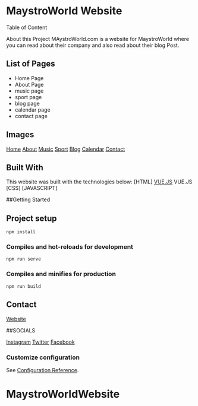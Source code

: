 # MaystroWorld Website

Table of Content

About this Project
MAystroWorld.com is a website for MaystroWorld where you can read about their company and also read about their blog Post.

## List of Pages
- Home Page
- About Page
- music page
- sport page
- blog page
- calendar page
- contact page

## Images
[Home](images/homepage.png)
[About](images/about.png)
[Music](images/music.png)
[Sport](images/sport.png)
[Blog](images/blog.png)
[Calendar](images/calendar.png)
[Contact](images/contactpage.png)


## Built With
This website was built with the technologies below:
[HTML]
[VUE.JS](https://cli.vuejs.org/config/)  VUE.JS
[CSS]
[JAVASCRIPT]


##Getting Started

## Project setup
```
npm install
```

### Compiles and hot-reloads for development
```
npm run serve
```

### Compiles and minifies for production
```
npm run build
```
## Contact
[Website](http://helixgade.com)

##SOCIALS

[Instagram](https://instagram.com/helixgade)
[Twitter](https://twitter.com/helixgade)
[Facebook](https://facebook.com/helixgade)


### Customize configuration
See [Configuration Reference](https://cli.vuejs.org/config/).
# MaystroWorldWebsite

